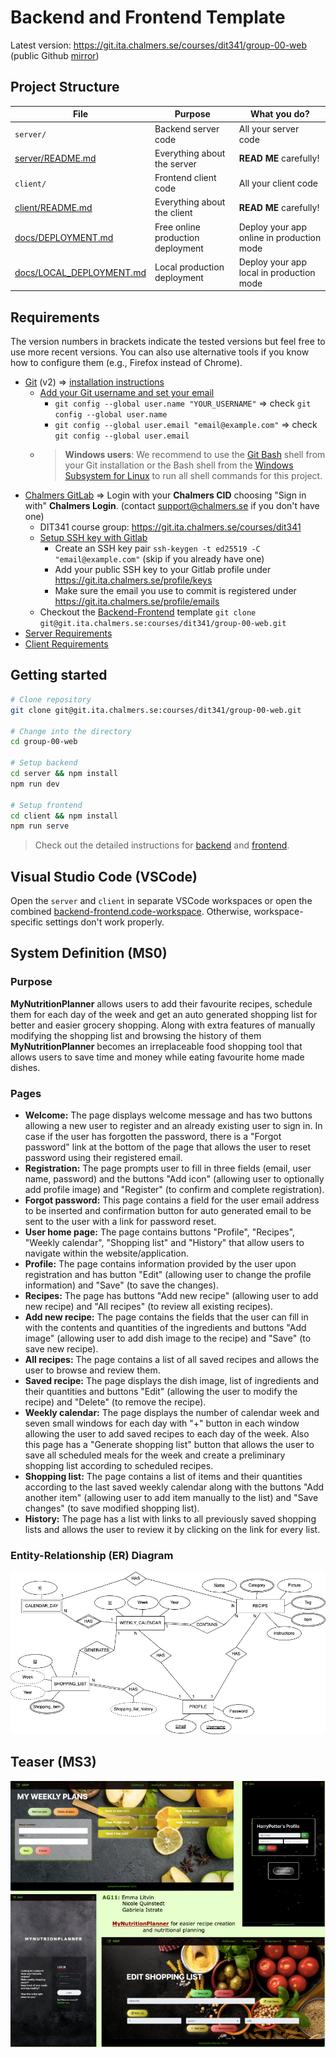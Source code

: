 # Backend and Frontend Template

Latest version: https://git.ita.chalmers.se/courses/dit341/group-00-web (public Github [mirror](https://github.com/dit341/group-00-web))

## Project Structure

| File        | Purpose           | What you do?  |
| ------------- | ------------- | ----- |
| `server/` | Backend server code | All your server code |
| [server/README.md](server/README.md) | Everything about the server | **READ ME** carefully! |
| `client/` | Frontend client code | All your client code |
| [client/README.md](client/README.md) | Everything about the client | **READ ME** carefully! |
| [docs/DEPLOYMENT.md](docs/DEPLOYMENT.md) | Free online production deployment | Deploy your app online in production mode |
| [docs/LOCAL_DEPLOYMENT.md](docs/LOCAL_DEPLOYMENT.md) | Local production deployment | Deploy your app local in production mode |

## Requirements

The version numbers in brackets indicate the tested versions but feel free to use more recent versions.
You can also use alternative tools if you know how to configure them (e.g., Firefox instead of Chrome).

* [Git](https://git-scm.com/) (v2) => [installation instructions](https://www.atlassian.com/git/tutorials/install-git)
  * [Add your Git username and set your email](https://docs.gitlab.com/ce/gitlab-basics/start-using-git.html#add-your-git-username-and-set-your-email)
    * `git config --global user.name "YOUR_USERNAME"` => check `git config --global user.name`
    * `git config --global user.email "email@example.com"` => check `git config --global user.email`
  * > **Windows users**: We recommend to use the [Git Bash](https://www.atlassian.com/git/tutorials/git-bash) shell from your Git installation or the Bash shell from the [Windows Subsystem for Linux](https://docs.microsoft.com/en-us/windows/wsl/install-win10) to run all shell commands for this project.
* [Chalmers GitLab](https://git.ita.chalmers.se/) => Login with your **Chalmers CID** choosing "Sign in with" **Chalmers Login**. (contact [support@chalmers.se](mailto:support@chalmers.se) if you don't have one)
  * DIT341 course group: https://git.ita.chalmers.se/courses/dit341
  * [Setup SSH key with Gitlab](https://docs.gitlab.com/ee/ssh/)
    * Create an SSH key pair `ssh-keygen -t ed25519 -C "email@example.com"` (skip if you already have one)
    * Add your public SSH key to your Gitlab profile under https://git.ita.chalmers.se/profile/keys
    * Make sure the email you use to commit is registered under https://git.ita.chalmers.se/profile/emails
  * Checkout the [Backend-Frontend](https://git.ita.chalmers.se/courses/dit341/group-00-web) template `git clone git@git.ita.chalmers.se:courses/dit341/group-00-web.git`
* [Server Requirements](./server/README.md#Requirements)
* [Client Requirements](./client/README.md#Requirements)

## Getting started

```bash
# Clone repository
git clone git@git.ita.chalmers.se:courses/dit341/group-00-web.git

# Change into the directory
cd group-00-web

# Setup backend
cd server && npm install
npm run dev

# Setup frontend
cd client && npm install
npm run serve
```

> Check out the detailed instructions for [backend](./server/README.md) and [frontend](./client/README.md).

## Visual Studio Code (VSCode)

Open the `server` and `client` in separate VSCode workspaces or open the combined [backend-frontend.code-workspace](./backend-frontend.code-workspace). Otherwise, workspace-specific settings don't work properly.

## System Definition (MS0)

### Purpose

**MyNutritionPlanner** allows users to add their favourite recipes, schedule them for each day of the week and get an auto generated shopping list for better and easier grocery shopping. Along with extra features of manually modifying the shopping list and browsing the history of them **MyNutritionPlanner** becomes an irreplaceable food shopping tool that allows users to save time and money while eating favourite home made dishes.


### Pages

* **Welcome:** The page displays welcome message and has two buttons allowing a new user to register and an already existing user to sign in. In case if the user has forgotten the password, there is a "Forgot password" link at the bottom of the page that allows the user to reset password using their registered email.
* **Registration:** The page prompts user to fill in three fields (email, user name, password) and the buttons "Add icon" (allowing user to optionally add profile image) and "Register" (to confirm and complete registration).
* **Forgot password:** This page contains a field for the user email address to be inserted and confirmation button for auto generated email to be sent to the user with a link for password reset.
* **User home page:** The page contains buttons "Profile", "Recipes", "Weekly calendar", "Shopping list" and "History" that allow users to navigate within the website/application.
* **Profile:** The page contains information provided by the user upon registration and has button "Edit" (allowing user to change the profile information) and "Save" (to save the changes).
* **Recipes:** The page has buttons "Add new recipe" (allowing user to add new recipe) and "All recipes" (to review all existing recipes).
* **Add new recipe:** The page contains the fields that the user can fill in with the contents and quantities of the ingredients and buttons "Add image" (allowing user to add dish image to the recipe) and "Save" (to save new recipe).
* **All recipes:** The page contains a list of all saved recipes and allows the user to browse and review them.
* **Saved recipe:** The page displays the dish image, list of ingredients and their quantities and buttons "Edit" (allowing the user to modify the recipe) and "Delete" (to remove the recipe).
* **Weekly calendar:** The page displays the number of calendar week and seven small windows for each day with "+" button in each window allowing the user to add saved recipes to each day of the week. Also this page has a "Generate shopping list" button that allows the user to save all scheduled meals for the week and create a preliminary shopping list according to scheduled recipes.
* **Shopping list:** The page contains a list of items and their quantities according to the last saved weekly calendar along with the buttons "Add another item" (allowing user to add item manually to the list) and "Save changes" (to save modified shopping list).
* **History:** The page has a list with links to all previously saved shopping lists and allows the user to review it by clicking on the link for every list.

### Entity-Relationship (ER) Diagram

![ER Diagram](./images/er_diagram.png)

## Teaser (MS3)

![Teaser](./images/teaser.png)
